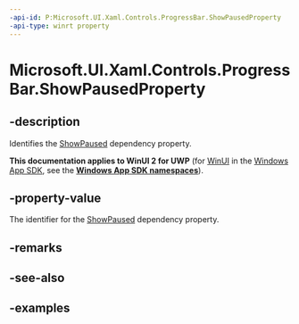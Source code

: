 ```yaml
---
-api-id: P:Microsoft.UI.Xaml.Controls.ProgressBar.ShowPausedProperty
-api-type: winrt property
---
```


# Microsoft.UI.Xaml.Controls.ProgressBar.ShowPausedProperty

<!--
public static Windows.UI.Xaml.DependencyProperty ShowPausedProperty { get; }
-->

## -description

Identifies the [ShowPaused](progressbar_showpaused.md) dependency property.

**This documentation applies to WinUI 2 for UWP** (for [WinUI](/windows/apps/winui/winui3/) in the [Windows App SDK](/windows/apps/windows-app-sdk/), see the **[Windows App SDK namespaces](/windows/windows-app-sdk/api/winrt/)**).

## -property-value

The identifier for the [ShowPaused](progressbar_showpaused.md) dependency property.

## -remarks

## -see-also

## -examples

